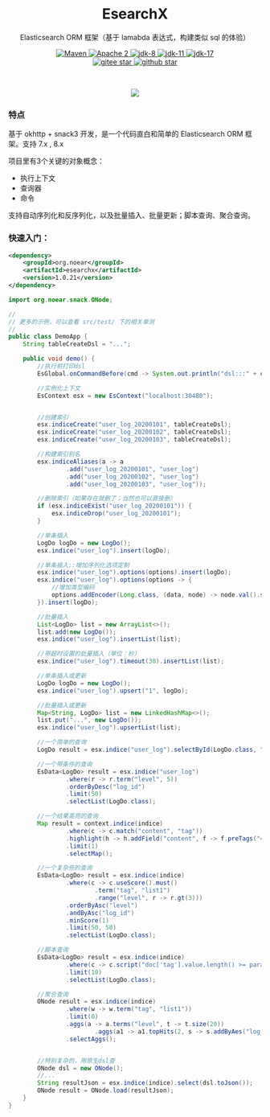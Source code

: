 <h1 align="center" style="text-align:center;">
  EsearchX
</h1>
<p align="center">
Elasticsearch ORM 框架（基于 lamabda 表达式，构建类似 sql 的体验）
</p>
<p align="center">
    <a target="_blank" href="https://search.maven.org/search?q=org.noear%20esearchx">
        <img src="https://img.shields.io/maven-central/v/org.noear/esearchx.svg?label=Maven%20Central" alt="Maven" />
    </a>
    <a target="_blank" href="https://www.apache.org/licenses/LICENSE-2.0.txt">
		<img src="https://img.shields.io/:license-Apache2-blue.svg" alt="Apache 2" />
	</a>
    <a target="_blank" href="https://www.oracle.com/java/technologies/javase/javase-jdk8-downloads.html">
		<img src="https://img.shields.io/badge/JDK-8-green.svg" alt="jdk-8" />
	</a>
    <a target="_blank" href="https://www.oracle.com/java/technologies/javase/jdk11-archive-downloads.html">
		<img src="https://img.shields.io/badge/JDK-11-green.svg" alt="jdk-11" />
	</a>
    <a target="_blank" href="https://www.oracle.com/java/technologies/javase/jdk17-archive-downloads.html">
		<img src="https://img.shields.io/badge/JDK-17-green.svg" alt="jdk-17" />
	</a>
    <br />
    <a target="_blank" href='https://gitee.com/noear/esearchx/stargazers'>
		<img src='https://gitee.com/noear/esearchx/badge/star.svg' alt='gitee star'/>
	</a>
    <a target="_blank" href='https://github.com/noear/esearchx/stargazers'>
		<img src="https://img.shields.io/github/stars/noear/esearchx.svg?logo=github" alt="github star"/>
	</a>
</p>
<br/>
<p align="center">
	<a href="https://jq.qq.com/?_wv=1027&k=kjB5JNiC">
	<img src="https://img.shields.io/badge/QQ交流群-22200020-orange"/></a>
</p>


### 特点

基于 okhttp + snack3 开发，是一个代码直白和简单的 Elasticsearch ORM 框架。支持 7.x , 8.x

项目里有3个关键的对象概念：

* 执行上下文
* 查询器
* 命令

支持自动序列化和反序列化，以及批量插入、批量更新；脚本查询、聚合查询。

### 快速入门：

```xml
<dependency>
    <groupId>org.noear</groupId>
    <artifactId>esearchx</artifactId>
    <version>1.0.21</version>
</dependency>
```

```java
import org.noear.snack.ONode;

//
// 更多的示例，可以查看 src/test/ 下的相关单测
//
public class DemoApp {
    String tableCreateDsl = "...";

    public void demo() {
        //执行前打印dsl
        EsGlobal.onCommandBefore(cmd -> System.out.println("dsl:::" + cmd.getDsl()));

        //实例化上下文
        EsContext esx = new EsContext("localhost:30480");


        //创建索引
        esx.indiceCreate("user_log_20200101", tableCreateDsl);
        esx.indiceCreate("user_log_20200102", tableCreateDsl);
        esx.indiceCreate("user_log_20200103", tableCreateDsl);

        //构建索引别名
        esx.indiceAliases(a -> a
                .add("user_log_20200101", "user_log")
                .add("user_log_20200102", "user_log")
                .add("user_log_20200103", "user_log"));

        //删除索引（如果存在就删了；当然也可以直接删）
        if (esx.indiceExist("user_log_20200101")) {
            esx.indiceDrop("user_log_20200101");
        }

        //单条插入
        LogDo logDo = new LogDo();
        esx.indice("user_log").insert(logDo);

        //单条插入::增加序列化选项定制
        esx.indice("user_log").options(options).insert(logDo);
        esx.indice("user_log").options(options -> {
            //增加类型编码
            options.addEncoder(Long.class, (data, node) -> node.val().setString(String.valueOf(data)));
        }).insert(logDo);

        //批量插入
        List<LogDo> list = new ArrayList<>();
        list.add(new LogDo());
        esx.indice("user_log").insertList(list);

        //带超时设置的批量插入（单位：秒）
        esx.indice("user_log").timeout(30).insertList(list);

        //单条插入或更新
        LogDo logDo = new LogDo();
        esx.indice("user_log").upsert("1", logDo);

        //批量插入或更新
        Map<String, LogDo> list = new LinkedHashMap<>();
        list.put("...", new LogDo());
        esx.indice("user_log").upsertList(list);

        //一个简单的查询
        LogDo result = esx.indice("user_log").selectById(LogDo.class, "1");

        //一个带条件的查询
        EsData<LogDo> result = esx.indice("user_log")
                .where(r -> r.term("level", 5))
                .orderByDesc("log_id")
                .limit(50)
                .selectList(LogDo.class);

        //一个结果高亮的查询
        Map result = context.indice(indice)
                .where(c -> c.match("content", "tag"))
                .highlight(h -> h.addField("content", f -> f.preTags("<em>").postTags("</em>")))
                .limit(1)
                .selectMap();

        //一个复杂些的查询
        EsData<LogDo> result = esx.indice(indice)
                .where(c -> c.useScore().must()
                        .term("tag", "list1")
                        .range("level", r -> r.gt(3)))
                .orderByAsc("level")
                .andByAsc("log_id")
                .minScore(1)
                .limit(50, 50)
                .selectList(LogDo.class);

        //脚本查询
        EsData<LogDo> result = esx.indice(indice)
                .where(c -> c.script("doc['tag'].value.length() >= params.len", p -> p.set("len", 2)))
                .limit(10)
                .selectList(LogDo.class);

        //聚合查询
        ONode result = esx.indice(indice)
                .where(w -> w.term("tag", "list1"))
                .limit(0)
                .aggs(a -> a.terms("level", t -> t.size(20))
                        .aggs(a1 -> a1.topHits(2, s -> s.addByAes("log_fulltime"))))
                .selectAggs();


        //特别复杂的，用原生dsl查
        ONode dsl = new ONode();
        //...
        String resultJson = esx.indice(indice).select(dsl.toJson());
        ONode result = ONode.load(resultJson);
    }
}

```

